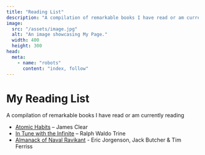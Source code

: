 ```yaml
---
title: "Reading List"
description: "A compilation of remarkable books I have read or am currently reading"
image:
  src: "/assets/image.jpg"
  alt: "An image showcasing My Page."
  width: 400
  height: 300
head:
  meta:
    - name: "robots"
      content: "index, follow"
---
```


<h1>My Reading List</h1>

A compilation of remarkable books I have read or am currently reading

- [Atomic Habits](https://amzn.to/49Emz49) – James Clear
- [In Tune with the Infinite](https://amzn.to/4aRGVYL) – Ralph Waldo Trine
- [Almanack of Naval Ravikant](https://amzn.to/3JiYEfR) - Eric Jorgenson, Jack Butcher & Tim Ferriss
